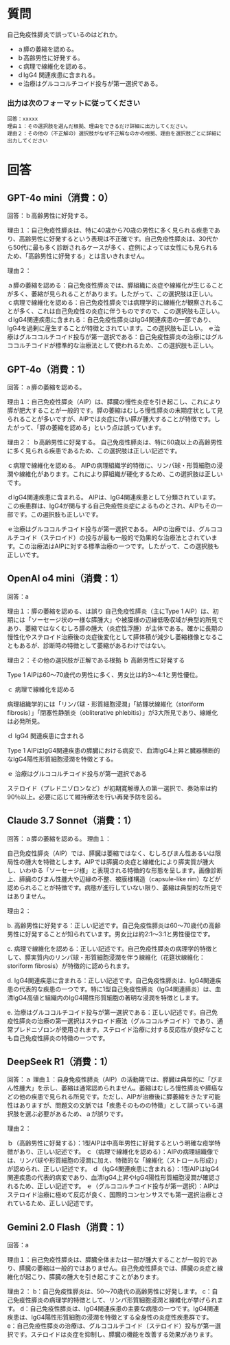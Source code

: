 # 質問

自己免疫性膵炎で誤っているのはどれか。
- ａ膵の萎縮を認める。
- ｂ高齢男性に好発する。
- ｃ病理で線維化を認める。
- ｄIgG4 関連疾患に含まれる。
- ｅ治療はグルココルチコイド投与が第一選択である。

### 出力は次のフォーマットに従ってください

```
回答：xxxxx
理由１：その選択肢を選んだ根拠、理由をできるだけ詳細に出力してください。
理由２：その他の（不正解の）選択肢がなぜ不正解なのかの根拠、理由を選択肢ごとに詳細に出力してください
```

# 回答

## GPT-4o mini（消費：0）

回答：ｂ高齢男性に好発する。

理由１：自己免疫性膵炎は、特に40歳から70歳の男性に多く見られる疾患であり、高齢男性に好発するという表現は不正確です。自己免疫性膵炎は、30代から50代に最も多く診断されるケースが多く、症例によっては女性にも見られるため、「高齢男性に好発する」とは言いきれません。

理由２：

ａ膵の萎縮を認める：自己免疫性膵炎では、膵組織に炎症や線維化が生じることが多く、萎縮が見られることがあります。したがって、この選択肢は正しい。
ｃ病理で線維化を認める：自己免疫性膵炎では病理学的に線維化が観察されることが多く、これは自己免疫性の炎症に伴うものですので、この選択肢も正しい。
ｄIgG4関連疾患に含まれる：自己免疫性膵炎はIgG4関連疾患の一部であり、IgG4を過剰に産生することが特徴とされています。この選択肢も正しい。
ｅ治療はグルココルチコイド投与が第一選択である：自己免疫性膵炎の治療にはグルココルチコイドが標準的な治療法として使われるため、この選択肢も正しい。



## GPT-4o（消費：1）

回答：ａ膵の萎縮を認める。

理由１：自己免疫性膵炎（AIP）は、膵臓の慢性炎症を引き起こし、これにより膵が肥大することが一般的です。膵の萎縮はむしろ慢性膵炎の末期症状として見られることが多いですが、AIPでは炎症に伴い膵が腫大することが特徴です。したがって、「膵の萎縮を認める」という点は誤っています。

理由２： ｂ高齢男性に好発する。 自己免疫性膵炎は、特に60歳以上の高齢男性に多く見られる疾患であるため、この選択肢は正しい記述です。

ｃ病理で線維化を認める。 AIPの病理組織学的特徴に、リンパ球・形質細胞の浸潤や線維化があります。これにより膵組織が硬化するため、この選択肢は正しいです。

ｄIgG4関連疾患に含まれる。 AIPは、IgG4関連疾患として分類されています。この疾患群は、IgG4が関与する自己免疫性炎症によるものとされ、AIPもその一部です。この選択肢も正しいです。

ｅ治療はグルココルチコイド投与が第一選択である。 AIPの治療では、グルココルチコイド（ステロイド）の投与が最も一般的で効果的な治療法とされています。この治療法はAIPに対する標準治療の一つです。したがって、この選択肢も正しいです。




## OpenAI o4 mini（消費：1）

回答：a

理由１：膵の萎縮を認める、は誤り
自己免疫性膵炎（主にType 1 AIP）は、初期には「ソーセージ状の一様な膵腫大」や被膜様の辺縁低吸収域が典型的所見であり、萎縮ではなくむしろ膵の腫大（炎症性浮腫）が主体である。確かに長期の慢性化やステロイド治療後の炎症後変化として膵体積が減少し萎縮様像となることもあるが、診断時の特徴として萎縮があるわけではない。

理由２：その他の選択肢が正解である根拠
ｂ 高齢男性に好発する

Type 1 AIPは60～70歳代の男性に多く、男女比は約3～4:1と男性優位。

ｃ 病理で線維化を認める

病理組織学的には「リンパ球・形質細胞浸潤」「紡錘状線維化（storiform fibrosis）」「閉塞性静脈炎（obliterative phlebitis）」が3大所見であり、線維化は必発所見。

ｄ IgG4 関連疾患に含まれる

Type 1 AIPはIgG4関連疾患の膵臓における病変で、血清IgG4上昇と臓器横断的なIgG4陽性形質細胞浸潤を特徴とする。

ｅ 治療はグルココルチコイド投与が第一選択である

ステロイド（プレドニゾロンなど）が初期寛解導入の第一選択で、奏効率は約90％以上。必要に応じて維持療法を行い再発予防を図る。



## Claude 3.7 Sonnet（消費：1）

回答：ａ膵の萎縮を認める。
理由１：

自己免疫性膵炎（AIP）では、膵臓は萎縮ではなく、むしろびまん性あるいは限局性の腫大を特徴とします。AIPでは膵臓の炎症と線維化により膵実質が腫大し、いわゆる「ソーセージ様」と表現される特徴的な形態を呈します。画像診断上、膵臓のびまん性腫大や辺縁の不整、被膜様構造（capsule-like rim）などが認められることが特徴です。病態が進行していない限り、萎縮は典型的な所見ではありません。

理由２：

b. 高齢男性に好発する：正しい記述です。自己免疫性膵炎は60〜70歳代の高齢男性に好発することが知られています。男女比は約2:1〜3:1と男性優位です。

c. 病理で線維化を認める：正しい記述です。自己免疫性膵炎の病理学的特徴として、膵実質内のリンパ球・形質細胞浸潤を伴う線維化（花筵状線維化：storiform fibrosis）が特徴的に認められます。

d. IgG4関連疾患に含まれる：正しい記述です。自己免疫性膵炎は、IgG4関連疾患の代表的な疾患の一つです。特に1型自己免疫性膵炎（IgG4関連膵炎）は、血清IgG4高値と組織内のIgG4陽性形質細胞の著明な浸潤を特徴とします。

e. 治療はグルココルチコイド投与が第一選択である：正しい記述です。自己免疫性膵炎の治療の第一選択はステロイド療法（グルココルチコイド）であり、通常プレドニゾロンが使用されます。ステロイド治療に対する反応性が良好なことも自己免疫性膵炎の特徴の一つです。




## DeepSeek R1（消費：1）

回答：ａ 理由１：自身免疫性膵炎（AIP）の活動期では、膵臓は典型的に「びまん性腫大」を示し、萎縮は通常認められません。萎縮はむしろ慢性膵炎や膵癌などの他の疾患で見られる所見です。ただし、AIPが治療後に膵萎縮をきたす可能性はありますが、問題文の文脈では「疾患そのものの特徴」として誤っている選択肢を選ぶ必要があるため、ａが誤りです。

理由２：

ｂ（高齢男性に好発する）：1型AIPは中高年男性に好発するという明確な疫学特徴があり、正しい記述です。
ｃ（病理で線維化を認める）：AIPの病理組織像では、リンパ球や形質細胞の浸潤に加え、特徴的な「線維化（ストロール形成）」が認められ、正しい記述です。
ｄ（IgG4関連疾患に含まれる）：1型AIPはIgG4関連疾患の代表的病変であり、血清IgG4上昇やIgG4陽性形質細胞浸潤が確認されるため、正しい記述です。
ｅ（グルココルチコイド投与が第一選択）：AIPはステロイド治療に極めて反応が良く、国際的コンセンサスでも第一選択治療とされているため、正しい記述です。



## Gemini 2.0 Flash（消費：1）

回答：a

理由１：自己免疫性膵炎は、膵臓全体または一部が腫大することが一般的であり、膵臓の萎縮は一般的ではありません。自己免疫性膵炎では、膵臓の炎症と線維化が起こり、膵臓の腫大を引き起こすことがあります。

理由２： b：自己免疫性膵炎は、50～70歳代の高齢男性に好発します。 c：自己免疫性膵炎の病理学的特徴として、リンパ形質細胞浸潤と線維化が挙げられます。 d：自己免疫性膵炎は、IgG4関連疾患の主要な病態の一つです。IgG4関連疾患は、IgG4陽性形質細胞の浸潤を特徴とする全身性の炎症性疾患群です。 e：自己免疫性膵炎の治療は、グルココルチコイド（ステロイド）投与が第一選択です。ステロイドは炎症を抑制し、膵臓の機能を改善する効果があります。



